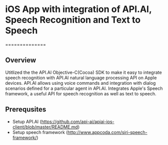 # iOS App with integration of API.AI, Speech Recognition and Text to Speech

==============

## <a name="overview"></a>Overview
Utitlized the the API.AI Objective-C(Cocoa) SDK to make it easy to integrate speech recognition with API.AI natural language processing API on Apple devices. API.AI allows using voice commands and integration with dialog scenarios defined for a particular agent in API.AI.
Integrates Apple's Speech framework, a useful API for speech recognition as well as text to speech. 


## <a name="prerequisites"></a>Prerequsites
* Setup API.AI (https://github.com/api-ai/apiai-ios-client/blob/master/README.md)
* Setup speech framework (http://www.appcoda.com/siri-speech-framework/)



